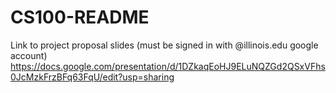 # CS100-README

Link to project proposal slides (must be signed in with @illinois.edu google account)
https://docs.google.com/presentation/d/1DZkaqEoHJ9ELuNQZGd2QSxVFhs0JcMzkFrzBFq63FqU/edit?usp=sharing
